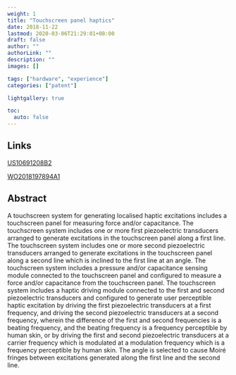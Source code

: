 ```yaml
---
weight: 1
title: "Touchscreen panel haptics"
date: 2018-11-22
lastmod: 2020-03-06T21:29:01+08:00
draft: false
author: ""
authorLink: ""
description: ""
images: []

tags: ["hardware", "experience"]
categories: ["patent"]

lightgallery: true

toc:
  auto: false
---
```


## Links

[US10691208B2](https://patents.google.com/patent/US10691208B2/en?inventor=silviu+toma)

[WO2018197894A1](https://patents.google.com/patent/WO2018197894A1/en?inventor=silviu+toma)

## Abstract

A touchscreen system for generating localised haptic excitations includes a touchscreen panel for measuring force and/or capacitance. The touchscreen system includes one or more first piezoelectric transducers arranged to generate excitations in the touchscreen panel along a first line. The touchscreen system includes one or more second piezoelectric transducers arranged to generate excitations in the touchscreen panel along a second line which is inclined to the first line at an angle. The touchscreen system includes a pressure and/or capacitance sensing module connected to the touchscreen panel and configured to measure a force and/or capacitance from the touchscreen panel. The touchscreen system includes a haptic driving module connected to the first and second piezoelectric transducers and configured to generate user perceptible haptic excitation by driving the first piezoelectric transducers at a first frequency, and driving the second piezoelectric transducers at a second frequency, wherein the difference of the first and second frequencies is a beating frequency, and the beating frequency is a frequency perceptible by human skin, or by driving the first and second piezoelectric transducers at a carrier frequency which is modulated at a modulation frequency which is a frequency perceptible by human skin. The angle is selected to cause Moiré fringes between excitations generated along the first line and the second line.
